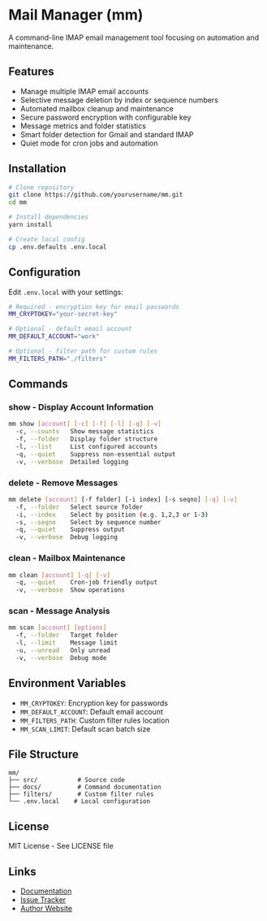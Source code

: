# Mail Manager (mm)

A command-line IMAP email management tool focusing on automation and maintenance.

## Features

- Manage multiple IMAP email accounts
- Selective message deletion by index or sequence numbers
- Automated mailbox cleanup and maintenance
- Secure password encryption with configurable key
- Message metrics and folder statistics
- Smart folder detection for Gmail and standard IMAP
- Quiet mode for cron jobs and automation

## Installation

```bash
# Clone repository
git clone https://github.com/yourusername/mm.git
cd mm

# Install dependencies
yarn install

# Create local config
cp .env.defaults .env.local
```

## Configuration

Edit `.env.local` with your settings:

```bash
# Required - encryption key for email passwords
MM_CRYPTOKEY="your-secret-key"

# Optional - default email account
MM_DEFAULT_ACCOUNT="work"

# Optional - filter path for custom rules
MM_FILTERS_PATH="./filters"
```

## Commands

### show - Display Account Information
```bash
mm show [account] [-c] [-f] [-l] [-q] [-v]
  -c, --counts   Show message statistics
  -f, --folder   Display folder structure
  -l, --list     List configured accounts
  -q, --quiet    Suppress non-essential output
  -v, --verbose  Detailed logging
```

### delete - Remove Messages
```bash
mm delete [account] [-f folder] [-i index] [-s seqno] [-q] [-v]
  -f, --folder   Select source folder
  -i, --index    Select by position (e.g. 1,2,3 or 1-3)
  -s, --seqno    Select by sequence number
  -q, --quiet    Suppress output
  -v, --verbose  Debug logging
```

### clean - Mailbox Maintenance
```bash
mm clean [account] [-q] [-v]
  -q, --quiet    Cron-job friendly output
  -v, --verbose  Show operations
```

### scan - Message Analysis
```bash
mm scan [account] [options]
  -f, --folder   Target folder
  -l, --limit    Message limit
  -u, --unread   Only unread
  -v, --verbose  Debug mode
```

## Environment Variables

- `MM_CRYPTOKEY`: Encryption key for passwords
- `MM_DEFAULT_ACCOUNT`: Default email account
- `MM_FILTERS_PATH`: Custom filter rules location
- `MM_SCAN_LIMIT`: Default scan batch size

## File Structure

```
mm/
├── src/           # Source code
├── docs/          # Command documentation
├── filters/       # Custom filter rules
└── .env.local    # Local configuration
```

## License

MIT License - See LICENSE file

## Links

- [Documentation](docs/)
- [Issue Tracker](https://github.com/yourusername/mm/issues)
- [Author Website](https://codemarc.net)


